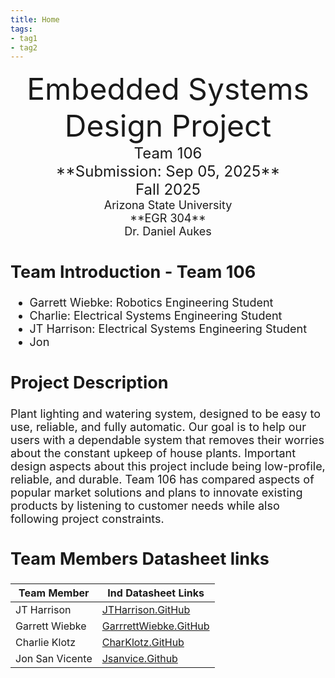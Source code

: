 ```yaml
---
title: Home
tags:
- tag1
- tag2
---
```

<center>
<font size="8">Embedded Systems Design Project<br>
<font size="5">Team 106<br>
**Submission: Sep 05, 2025**<br>
Fall 2025<br>
<font size="4">Arizona State University<br>
**EGR 304**<br>
Dr. Daniel Aukes<br>
  

</center>

## Team Introduction - Team 106
- Garrett Wiebke: Robotics Engineering Student
- Charlie: Electrical Systems Engineering Student
- JT Harrison: Electrical Systems Engineering Student
- Jon 

## Project Description
Plant lighting and watering system, designed to be easy to use, reliable, and fully automatic. Our goal is to help our users with a dependable system that removes their worries about the constant upkeep of house plants. Important design aspects about this project include being low-profile, reliable, and durable. Team 106 has compared aspects of popular market solutions and plans to innovate existing products by listening to customer needs while also following project constraints.

## Team Members Datasheet links

| **Team Member**        |**Ind Datasheet Links** |
| ---------------------- | -----------------------|
| JT Harrison                | [JTHarrison.GitHub](https://jtharri6.github.io/) |
| Garrett Wiebke              | [GarrrettWiebke.GitHub](https://garrettwiebke.github.io/) |
| Charlie Klotz                | [CharKlotz.GitHub](https://charklotz.github.io/) |
| Jon San Vicente               | [Jsanvice.Github](https://jsanvice.github.io/) |
